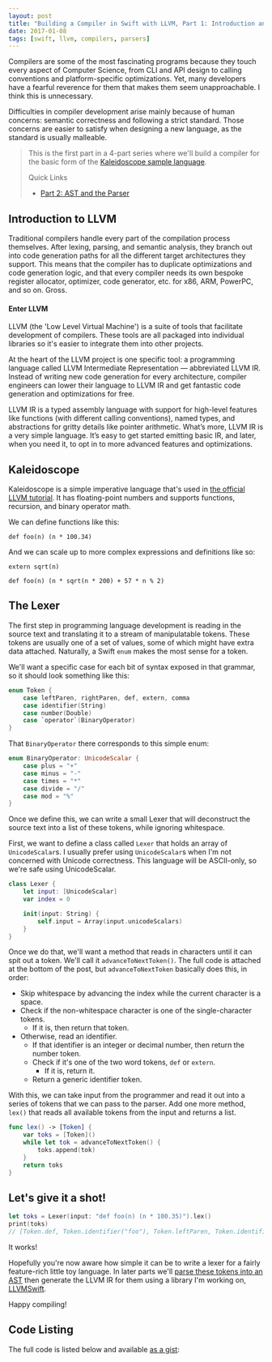```yaml
---
layout: post
title: "Building a Compiler in Swift with LLVM, Part 1: Introduction and the Lexer"
date: 2017-01-08
tags: [swift, llvm, compilers, parsers]
---
```


Compilers are some of the most fascinating programs because they touch every
aspect of Computer Science, from CLI and API design to calling conventions and
platform-specific optimizations. Yet, many developers have a fearful reverence
for them that makes them seem unapproachable. I think this is unnecessary.

Difficulties in compiler development arise mainly because of human concerns:
semantic correctness and following a strict standard. Those concerns are easier
to satisfy when designing a new language, as the standard is usually malleable.

> This is the first part in a 4-part series where we'll build a compiler for the
> basic form of the [Kaleidoscope sample language](http://llvm.org/docs/tutorial/index.html).
>
> Quick Links
>
> - [Part 2: AST and the Parser](https://harlanhaskins.com/2017/01/09/building-a-compiler-with-swift-in-llvm-part-2-ast-and-the-parser.html)


## Introduction to LLVM

Traditional compilers handle every part of the compilation process themselves.
After lexing, parsing, and semantic analysis, they branch out into code
generation paths for all the different target architectures they
support. This means that the compiler has to duplicate optimizations and
code generation logic, and that every compiler needs its own bespoke
register allocator, optimizer, code generator, etc. for x86, ARM, PowerPC, and
so on. Gross.

#### Enter LLVM

LLVM (the 'Low Level Virtual Machine') is a suite of tools that facilitate
development of compilers. These tools are all packaged into individual libraries
so it's easier to integrate them into other projects.

At the heart of the LLVM project is one specific tool: a programming language
called LLVM Intermediate Representation — abbreviated LLVM IR.
Instead of writing new code generation for every architecture, compiler
engineers can lower their language to LLVM IR and get fantastic code generation
and optimizations for free.

LLVM IR is a typed assembly language with support for high-level
features like functions (with different calling conventions), named types, and
abstractions for gritty details like pointer arithmetic.
What’s more, LLVM IR is a very simple language. It’s easy to get started
emitting basic IR, and later, when you need it, to opt in to more advanced
features and optimizations.

## Kaleidoscope

Kaleidoscope is a simple imperative language that's used in [the official LLVM tutorial](http://www.llvm.org/docs/tutorial/).
It has floating-point numbers and supports functions, recursion, and
binary operator math.

We can define functions like this:

```
def foo(n) (n * 100.34)
```

And we can scale up to more complex expressions and definitions like so:

```
extern sqrt(n)

def foo(n) (n * sqrt(n * 200) + 57 * n % 2)
```

## The Lexer

The first step in programming language development is reading in the source text
and translating it to a stream of manipulatable tokens. These tokens are usually
one of a set of values, some of which might have extra data attached. Naturally,
a Swift `enum` makes the most sense for a token.

We'll want a specific case for each bit of syntax exposed in that grammar, so it
should look something like this:

```swift
enum Token {
    case leftParen, rightParen, def, extern, comma
    case identifier(String)
    case number(Double)
    case `operator`(BinaryOperator)
}
```

That `BinaryOperator` there corresponds to this simple enum:

```swift
enum BinaryOperator: UnicodeScalar {
    case plus = "+"
    case minus = "-"
    case times = "*"
    case divide = "/"
    case mod = "%"
}
```

Once we define this, we can write a small Lexer that will deconstruct the source
text into a list of these tokens, while ignoring whitespace.

First, we want to define a class called `Lexer` that holds an array of
`UnicodeScalar`s. I usually prefer using `UnicodeScalar`s when I'm not
concerned with Unicode correctness. This language will be ASCII-only, so we're
safe using UnicodeScalar.

```swift
class Lexer {
    let input: [UnicodeScalar]
    var index = 0

    init(input: String) {
        self.input = Array(input.unicodeScalars)
    }
}
```

Once we do that, we'll want a method that reads in characters until it can
spit out a token. We'll call it `advanceToNextToken()`. The full code is
attached at the bottom of the post, but `advanceToNextToken` basically does
this, in order:

- Skip whitespace by advancing the index while the current character is a space.
- Check if the non-whitespace character is one of the single-character tokens.
    - If it is, then return that token.
- Otherwise, read an identifier.
    - If that identifier is an integer or decimal number, then return the number token.
    - Check if it's one of the two word tokens, `def` or `extern`.
        - If it is, return it.
    - Return a generic identifier token.

With this, we can take input from the programmer and read it out into a series of tokens that we can pass to the parser. Add one more method, `lex()` that
reads all available tokens from the input and returns a list.

```swift
func lex() -> [Token] {
    var toks = [Token]()
    while let tok = advanceToNextToken() {
        toks.append(tok)
    }
    return toks
}
```

## Let's give it a shot!

```swift
let toks = Lexer(input: "def foo(n) (n * 100.35)").lex()
print(toks)
// [Token.def, Token.identifier("foo"), Token.leftParen, Token.identifier("n"), Token.rightParen, Token.leftParen, Token.identifier("n"), Token.operator(BinaryOperator.times), Token.number(100.34), Token.rightParen]
```

It works!

Hopefully you're now aware how simple it can be to write a lexer for a fairly
feature-rich little toy language. In later parts we'll [parse these tokens into
an AST](https://harlanhaskins.com/2017/01/09/building-a-compiler-with-swift-in-llvm-part-2-ast-and-the-parser.html) then generate the LLVM IR for them using a library I'm working on,
[LLVMSwift](https://github.com/harlanhaskins/LLVMSwift).

Happy compiling!

## Code Listing

The full code is listed below and available [as a gist](https://gist.github.com/harlanhaskins/1d14f1ab048256d8dfa2f875f893b30d):

<script src="https://gist.github.com/harlanhaskins/1d14f1ab048256d8dfa2f875f893b30d.js"></script>
